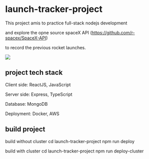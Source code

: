 # launch-tracker-project

This project amis to practice full-stack nodejs development

and explore the opne source spaceX API (https://github.com/r-spacex/SpaceX-API)

to record the previous rocket launches.

<img src="https://camo.githubusercontent.com/2a2dfb8b139de852f33a0a268fad5a1bf5ed32b459f3193fe296a26eb9a54e4d/68747470733a2f2f6c6976652e737461746963666c69636b722e636f6d2f36353533352f34393138353134393132325f333766356335326534335f6b2e6a7067"/>

## project tech stack
Client side: ReactJS, JavaScript

Server side: Express, TypeScript

Database: MongoDB

Deployment: Docker, AWS

## build project
build without cluster
cd launch-tracker-project
npm run deploy

build with cluster
cd launch-tracker-project
npm run deploy-cluster
